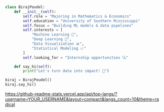 ```python
class BirajPoudel:
    def __init__(self):
        self.role = "Majoring in Mathematics & Economics"
        self.education = "University of Southern Mississippi"
        self.focus = "Building ML models & data pipelines"
        self.interests = [
            "Machine Learning 🤖",
            "Deep Learning 🧠",
            "Data Visualization 📊",
            "Statistical Modeling 📈"
        ]
        self.looking_for = "Internship opportunities 🔍"

    def say_hi(self):
        print("Let's turn data into impact! 🚀")

biraj = BirajPoudel()
biraj.say_hi()
```

https://github-readme-stats.vercel.app/api/top-langs/?username=YOUR_USERNAME&layout=compact&langs_count=10&theme=radical
